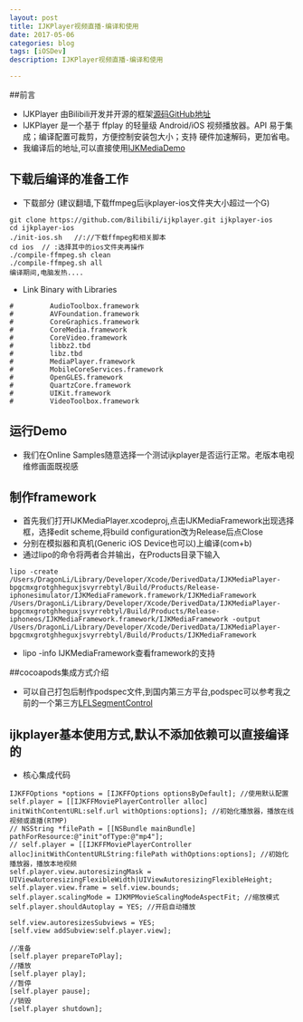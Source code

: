 ```yaml
---
layout: post
title: IJKPlayer视频直播-编译和使用
date: 2017-05-06
categories: blog
tags: [iOSDev]
description: IJKPlayer视频直播-编译和使用

---
```


##前言
- IJKPlayer 由Bilibili开发并开源的框架[源码GitHub地址](https://github.com/Bilibili/ijkplayer)
- IJKPlayer 是一个基于 ffplay 的轻量级 Android/iOS 视频播放器。API 易于集成；编译配置可裁剪，方便控制安装包大小；支持 硬件加速解码，更加省电。
- 我编译后的地址,可以直接使用[IJKMediaDemo](https://coding.net/u/LFL/p/IJKMediaDemo/git)

## 下载后编译的准备工作
- 下载部分 (建议翻墙,下载ffmpeg后ijkplayer-ios文件夹大小超过一个G)

```
git clone https://github.com/Bilibili/ijkplayer.git ijkplayer-ios
cd ijkplayer-ios
./init-ios.sh   //://下载ffmpeg和相关脚本
cd ios  // :选择其中的ios文件夹再操作
./compile-ffmpeg.sh clean
./compile-ffmpeg.sh all
编译期间,电脑发热....

```
- Link Binary with Libraries

```
# 		  AudioToolbox.framework
#         AVFoundation.framework
#         CoreGraphics.framework
#         CoreMedia.framework
#         CoreVideo.framework
#         libbz2.tbd
#         libz.tbd
#         MediaPlayer.framework
#         MobileCoreServices.framework
#         OpenGLES.framework
#         QuartzCore.framework
#         UIKit.framework
#         VideoToolbox.framework

```

## 运行Demo
- 我们在Online Samples随意选择一个测试ijkplayer是否运行正常。老版本电视维修画面既视感

## 制作framework
- 首先我们打开IJKMediaPlayer.xcodeproj,点击IJKMediaFramework出现选择框，选择edit scheme,将build configuration改为Release后点Close
- 分别在模拟器和真机(Generic iOS Device也可以)上编译(com+b)
- 通过lipo的命令将两者合并输出，在Products目录下输入

```
lipo -create /Users/DragonLi/Library/Developer/Xcode/DerivedData/IJKMediaPlayer-bpgcmxgrotghheguxjsvyrrebtyl/Build/Products/Release-iphonesimulator/IJKMediaFramework.framework/IJKMediaFramework /Users/DragonLi/Library/Developer/Xcode/DerivedData/IJKMediaPlayer-bpgcmxgrotghheguxjsvyrrebtyl/Build/Products/Release-iphoneos/IJKMediaFramework.framework/IJKMediaFramework -output /Users/DragonLi/Library/Developer/Xcode/DerivedData/IJKMediaPlayer-bpgcmxgrotghheguxjsvyrrebtyl/Build/Products/IJKMediaFramework
```
- lipo -info IJKMediaFramework查看framework的支持

##cocoapods集成方式介绍
- 可以自己打包后制作podspec文件,到国内第三方平台,podspec可以参考我之前的一个第三方[LFLSegmentControl](https://github.com/DevDragonLi/LFLSegmentControl)

## ijkplayer基本使用方式,默认不添加依赖可以直接编译的
- 核心集成代码

```
IJKFFOptions *options = [IJKFFOptions optionsByDefault]; //使用默认配置
self.player = [[IJKFFMoviePlayerController alloc] initWithContentURL:self.url withOptions:options]; //初始化播放器，播放在线视频或直播(RTMP)
// NSString *filePath = [[NSBundle mainBundle] pathForResource:@"init"ofType:@"mp4"];
// self.player = [[IJKFFMoviePlayerController alloc]initWithContentURLString:filePath withOptions:options]; //初始化播放器，播放本地视频
self.player.view.autoresizingMask = UIViewAutoresizingFlexibleWidth|UIViewAutoresizingFlexibleHeight;
self.player.view.frame = self.view.bounds;
self.player.scalingMode = IJKMPMovieScalingModeAspectFit; //缩放模式
self.player.shouldAutoplay = YES; //开启自动播放

self.view.autoresizesSubviews = YES;
[self.view addSubview:self.player.view];

//准备
[self.player prepareToPlay];
//播放
[self.player play];
//暂停
[self.player pause];
//销毁
[self.player shutdown];
```




